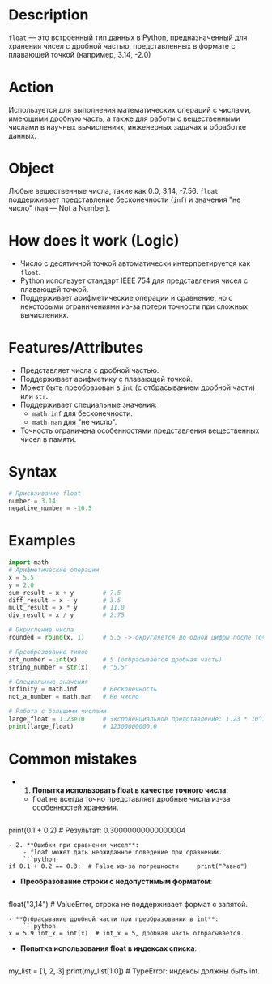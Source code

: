 # Description
`float` — это встроенный тип данных в Python, предназначенный для хранения чисел с дробной частью, представленных в формате с плавающей точкой (например, 3.14, -2.0)
# Action
Используется для выполнения математических операций с числами, имеющими дробную часть, а также для работы с вещественными числами в научных вычислениях, инженерных задачах и обработке данных.

# Object
Любые вещественные числа, такие как 0.0, 3.14, -7.56.
`float` поддерживает представление бесконечности (`inf`) и значения "не число" (`NaN` — Not a Number).

# How does it work (Logic)
- Число с десятичной точкой автоматически интерпретируется как `float`.
- Python использует стандарт IEEE 754 для представления чисел с плавающей точкой.
- Поддерживает арифметические операции и сравнение, но с некоторыми ограничениями из-за потери точности при сложных вычислениях.

# Features/Attributes
- Представляет числа с дробной частью.
- Поддерживает арифметику с плавающей точкой.
- Может быть преобразован в `int` (с отбрасыванием дробной части) или `str`.
- Поддерживает специальные значения:
    - `math.inf` для бесконечности.
    - `math.nan` для "не число".
- Точность ограничена особенностями представления вещественных чисел в памяти.
# Syntax
```python
# Присваивание float
number = 3.14
negative_number = -10.5
```

# Examples
```python
import math
# Арифметические операции
x = 5.5
y = 2.0
sum_result = x + y        # 7.5
diff_result = x - y       # 3.5
mult_result = x * y       # 11.0
div_result = x / y        # 2.75

# Округление числа
rounded = round(x, 1)     # 5.5 -> округляется до одной цифры после точки

# Преобразование типов
int_number = int(x)       # 5 (отбрасывается дробная часть)
string_number = str(x)    # "5.5"

# Специальные значения
infinity = math.inf       # Бесконечность
not_a_number = math.nan   # Не число

# Работа с большими числами
large_float = 1.23e10     # Экспоненциальное представление: 1.23 * 10^10
print(large_float)        # 12300000000.0
```
# Common mistakes
- 1. **Попытка использовать float в качестве точного числа**:
    - float не всегда точно представляет дробные числа из-за особенностей хранения.
    ```python
print(0.1 + 0.2)  # Результат: 0.30000000000000004
```
- 2. **Ошибки при сравнении чисел**:
    - float может дать неожиданное поведение при сравнении.
    ```python
if 0.1 + 0.2 == 0.3:  # False из-за погрешности     print("Равно")
```
- **Преобразование строки с недопустимым форматом**:
    ```python
float("3,14")  # ValueError, строка не поддерживает формат с запятой.
```
- **Отбрасывание дробной части при преобразовании в int**:
    ```python
x = 5.9 int_x = int(x)  # int_x = 5, дробная часть отбрасывается.
```
- **Попытка использования float в индексах списка**:
    ```python
my_list = [1, 2, 3] print(my_list[1.0])  # TypeError: индексы должны быть int.
```